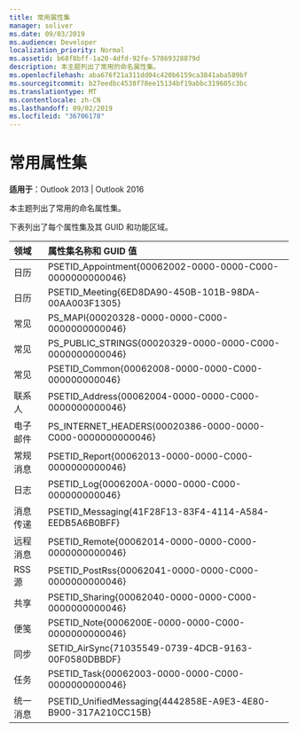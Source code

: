 ```yaml
---
title: 常用属性集
manager: soliver
ms.date: 09/03/2019
ms.audience: Developer
localization_priority: Normal
ms.assetid: b68f8bff-1a20-4dfd-92fe-57869328879d
description: 本主题列出了常用的命名属性集。
ms.openlocfilehash: aba676f21a311dd04c420b6159ca3841aba589bf
ms.sourcegitcommit: b27eedbc4538f78ee15134bf19abbc319605c3bc
ms.translationtype: MT
ms.contentlocale: zh-CN
ms.lasthandoff: 09/02/2019
ms.locfileid: "36706178"
---
```

# <a name="commonly-used-property-sets"></a>常用属性集

**适用于**：Outlook 2013 | Outlook 2016 
  
本主题列出了常用的命名属性集。
  
下表列出了每个属性集及其 GUID 和功能区域。
  
|领域|属性集名称和 GUID 值|
|:-----|:-----|
|日历  <br/> |PSETID_Appointment{00062002-0000-0000-C000-0000000000046}  <br/> |
|日历  <br/> |PSETID_Meeting{6ED8DA90-450B-101B-98DA-00AA003F1305}  <br/> |
|常见  <br/> |PS_MAPI{00020328-0000-0000-C000-0000000000046}  <br/> |
|常见  <br/> |PS_PUBLIC_STRINGS{00020329-0000-0000-C000-0000000000046}  <br/> |
|常见  <br/> |PSETID_Common{00062008-0000-0000-C000-000000000046}  <br/> |
|联系人  <br/> |PSETID_Address{00062004-0000-0000-C000-0000000000046}  <br/> |
|电子邮件  <br/> |PS_INTERNET_HEADERS{00020386-0000-0000-C000-0000000000046}  <br/> |
|常规消息  <br/> |PSETID_Report{00062013-0000-0000-C000-0000000000046}  <br/> |
|日志  <br/> |PSETID_Log{0006200A-0000-0000-C000-000000000046}  <br/> |
|消息传递  <br/> |PSETID_Messaging{41F28F13-83F4-4114-A584-EEDB5A6B0BFF}  <br/> |
|远程消息  <br/> |PSETID_Remote{00062014-0000-0000-C000-0000000000046}  <br/> |
|RSS 源  <br/> |PSETID_PostRss{00062041-0000-0000-C000-0000000000046}  <br/> |
|共享  <br/> |PSETID_Sharing{00062040-0000-0000-C000-0000000000046}  <br/> |
|便笺  <br/> |PSETID_Note{0006200E-0000-0000-C000-0000000000046}  <br/> |
|同步  <br/> |SETID_AirSync{71035549-0739-4DCB-9163-00F0580DBBDF}  <br/> |
|任务  <br/> |PSETID_Task{00062003-0000-0000-C000-0000000000046}  <br/> |
|统一消息  <br/> |PSETID_UnifiedMessaging{4442858E-A9E3-4E80-B900-317A210CC15B}  <br/> |
   

